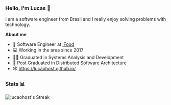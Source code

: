 ### Hello, I'm Lucas 👋
I am a software engineer from Brasil and I really enjoy solving problems with technology.

**About me**

- 💼 Software Engineer at [iFood](https://www.linkedin.com/company/ifood-/)
- 💻 Working in the area since 2017
- 👨‍🎓 Graduated in Systems Analysis and Development
- 📖 Post Graduated in Distributed Software Architecture
- 🕸️ https://lucaohost.github.io/

### Stats 📊
![lucaohost's Streak](https://github-readme-streak-stats.herokuapp.com/?user=lucaohost&theme=dark&hide_border=true&hide_title=true&card_width=500) 

